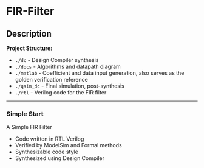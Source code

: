 # FIR-Filter

## Description  
**Project Structure:**  
- `./dc` - Design Compiler synthesis  
- `./docs` - Algorithms and datapath diagram  
- `./matlab` - Coefficient and data input generation, also serves as the golden verification reference  
- `./qsim_dc` - Final simulation, post-synthesis  
- `./rtl` - Verilog code for the FIR filter  

---

### Simple Start  
A Simple FIR Filter  
- Code written in RTL Verilog  
- Verified by ModelSim and Formal methods  
- Synthesizable code style  
- Synthesized using Design Compiler  

